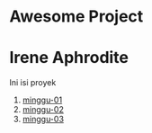 # Awesome Project

# Irene Aphrodite


Ini isi proyek

1. [minggu-01](https://github.com/XabaraNeanthal/tekn-cloud-computing/tree/master/minggu-01)
2. [minggu-02](https://github.com/XabaraNeanthal/tekn-cloud-computing/tree/master/minggu-02)
3. [minggu-03](https://github.com/XabaraNeanthal/tekn-cloud-computing/tree/master/minggu-03)
